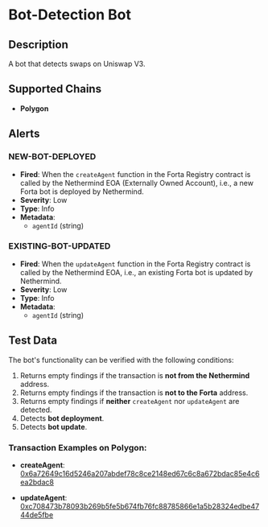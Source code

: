 # Bot-Detection Bot

## Description

A bot that detects swaps on Uniswap V3.

## Supported Chains

- **Polygon**

## Alerts

### NEW-BOT-DEPLOYED

- **Fired**: When the `createAgent` function in the Forta Registry contract is called by the Nethermind EOA (Externally Owned Account), i.e., a new Forta bot is deployed by Nethermind.
- **Severity**: Low
- **Type**: Info
- **Metadata**:
  - `agentId` (string)

### EXISTING-BOT-UPDATED

- **Fired**: When the `updateAgent` function in the Forta Registry contract is called by the Nethermind EOA, i.e., an existing Forta bot is updated by Nethermind.
- **Severity**: Low
- **Type**: Info
- **Metadata**:
  - `agentId` (string)

## Test Data

The bot's functionality can be verified with the following conditions:

1. Returns empty findings if the transaction is **not from the Nethermind** address.
2. Returns empty findings if the transaction is **not to the Forta** address.
3. Returns empty findings if **neither** `createAgent` nor `updateAgent` are detected.
4. Detects **bot deployment**.
5. Detects **bot update**.

### Transaction Examples on Polygon:

- **createAgent**:
  [0x6a72649c16d5246a207abdef78c8ce2148ed67c6c8a672bdac85e4c6ea2bdac8](https://polygonscan.com/tx/0x6a72649c16d5246a207abdef78c8ce2148ed67c6c8a672bdac85e4c6ea2bdac8)

- **updateAgent**:
  [0xc708473b78093b269b5fe5b674fb76fc88785866e1a5b28324edbe4744de5fbe](https://polygonscan.com/tx/0xc708473b78093b269b5fe5b674fb76fc88785866e1a5b28324edbe4744de5fbe)
